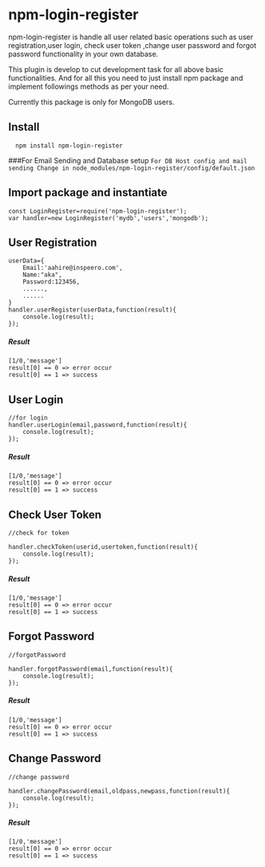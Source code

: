 # npm-login-register

npm-login-register is handle all user related basic operations such as user registration,user login, check user token ,change user password and forgot password functionality in your own database.

This plugin is develop to cut development task for all above basic functionalities. 
And for all this you need to just install npm package and implement followings methods as per your need.

Currently this package is only for MongoDB users.

## Install
```
  npm install npm-login-register
```  
###For Email Sending and Database setup
    ```
    For DB Host config and mail sending
    Change in node_modules/npm-login-register/config/default.json
    ```
## Import package and instantiate
```
const LoginRegister=require('npm-login-register');
var handler=new LoginRegister('mydb','users','mongodb');
```
## User Registration
```
userData={
    Email:'aahire@inspeero.com',
    Name:"aka",
    Password:123456,
    ......,
    ......
}
handler.userRegister(userData,function(result){
    console.log(result);
});
```
##### Result
  ```
  [1/0,'message']
  result[0] == 0 => error occur
  result[0] == 1 => success
  ```
## User Login
```
//for login
handler.userLogin(email,password,function(result){
    console.log(result);
});
```
##### Result
  ```
  [1/0,'message']
  result[0] == 0 => error occur
  result[0] == 1 => success
  ```
## Check User Token

```
//check for token

handler.checkToken(userid,usertoken,function(result){
    console.log(result);
});
```
##### Result
  ```
  [1/0,'message']
  result[0] == 0 => error occur
  result[0] == 1 => success
  ```
## Forgot Password
```
//forgotPassword

handler.forgotPassword(email,function(result){
    console.log(result);
});
```
##### Result
  ```
  [1/0,'message']
  result[0] == 0 => error occur
  result[0] == 1 => success
  ```
## Change Password

```
//change password

handler.changePassword(email,oldpass,newpass,function(result){
    console.log(result);
});
```
##### Result
  ```
  [1/0,'message']
  result[0] == 0 => error occur
  result[0] == 1 => success
  ```

